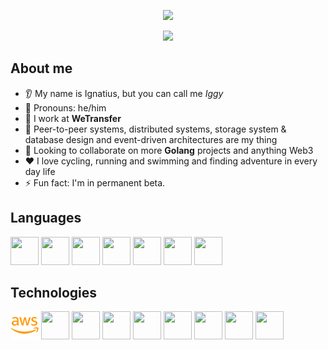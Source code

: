 <p align="center">
  <img src="https://capsule-render.vercel.app/api?text=Hey👋&animation=fadeIn&type=waving&color=gradient&height=200"/>
</p>

<p align="center">
  <a href="https://www.linkedin.com/in/ignatius-de-villiers-11324b133/">
    <img height="45" src="https://github.com/iggydv/iggydv/assets/21292065/0c9bab73-2260-4241-95c6-2fa2f6dfff74"/>
  </a>
</p>


## About me

* 👂 My name is Ignatius, but you can call me _Iggy_
* 👩 Pronouns: he/him
* 🔭 I work at **WeTransfer**
* 🌱 Peer-to-peer systems, distributed systems, storage system & database design and event-driven architectures are my thing
* 🤝 Looking to collaborate on more **Golang** projects and anything Web3
* ❤️ I love cycling, running and swimming and finding adventure in every day life
* ⚡ Fun fact: I'm in permanent beta.

## Languages

<p align="left">
  <img src="https://cdn.jsdelivr.net/gh/devicons/devicon/icons/go/go-original-wordmark.svg" width="45" height="45"/>
  <img src="https://cdn.jsdelivr.net/gh/devicons/devicon/icons/java/java-original-wordmark.svg" width="45" height="45"/>
  <img src="https://cdn.jsdelivr.net/gh/devicons/devicon/icons/python/python-original-wordmark.svg" width="45" height="45"/>
  <img src="https://cdn.jsdelivr.net/gh/devicons/devicon/icons/ruby/ruby-plain-wordmark.svg" width="45" height="45"/>
  <img src="https://cdn.jsdelivr.net/gh/devicons/devicon/icons/bash/bash-original.svg" width="45" height="45"/>
  <img src="https://cdn.jsdelivr.net/gh/devicons/devicon/icons/kotlin/kotlin-original-wordmark.svg" width="45" height="45"/>
  <img src="https://cdn.jsdelivr.net/gh/devicons/devicon/icons/mysql/mysql-original-wordmark.svg" width="45" height="45"/>          
</p>

## Technologies

<p align="left">
  <img src="https://github.com/devicons/devicon/blob/v2.16.0/icons/amazonwebservices/amazonwebservices-plain-wordmark.svg" width="45" height="45"/>
  <img src="https://cdn.jsdelivr.net/gh/devicons/devicon/icons/googlecloud/googlecloud-original.svg" width="45" height="45"/>
  <img src="https://cdn.jsdelivr.net/gh/devicons/devicon/icons/apache/apache-original.svg" width="45" height="45"/>
  <img src="https://cdn.jsdelivr.net/gh/devicons/devicon/icons/graphql/graphql-plain.svg" width="45" height="45"/>
  <img src="https://cdn.jsdelivr.net/gh/devicons/devicon/icons/gitlab/gitlab-original.svg" width="45" height="45"/>
  <img src="https://cdn.jsdelivr.net/gh/devicons/devicon/icons/github/github-original.svg" width="45" height="45"/>
  <img src="https://cdn.jsdelivr.net/gh/devicons/devicon/icons/kubernetes/kubernetes-plain-wordmark.svg" width="45" height="45"/>
  <img src="https://cdn.jsdelivr.net/gh/devicons/devicon/icons/docker/docker-plain-wordmark.svg" width="45" height="45"/>
  <img src="https://cdn.jsdelivr.net/gh/devicons/devicon/icons/terraform/terraform-original.svg" width="45" height="45"/>
</p>
